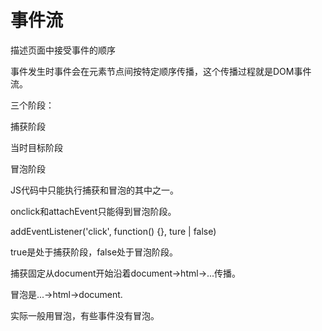 # 事件流

描述页面中接受事件的顺序

事件发生时事件会在元素节点间按特定顺序传播，这个传播过程就是DOM事件流。



三个阶段：

捕获阶段

当时目标阶段

冒泡阶段



JS代码中只能执行捕获和冒泡的其中之一。

onclick和attachEvent只能得到冒泡阶段。





addEventListener('click', function() {}, ture | false)



true是处于捕获阶段，false处于冒泡阶段。



捕获固定从document开始沿着document->html->...传播。



冒泡是...->html->document.



实际一般用冒泡，有些事件没有冒泡。